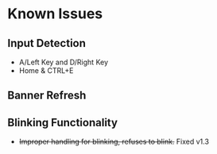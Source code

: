 # Known Issues
## Input Detection
- A/Left Key and D/Right Key
- Home & CTRL+E

## Banner Refresh

## Blinking Functionality
- ~~Improper handling for blinking, refuses to blink.~~ Fixed v1.3
